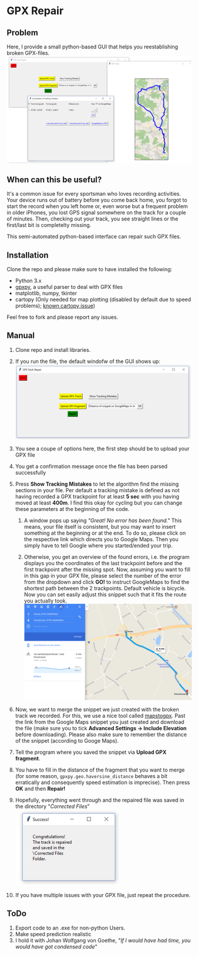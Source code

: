 # GPX Repair

## Problem 

Here, I provide a small python-based GUI that helps you reestablishing broken GPX-files.
![alt text](Helper/overview.png "Random shot")


## When can this be useful?
It's a common issue for every sportsman who loves recording activities. Your device runs out of battery before you come back home, you forgot to start the record when you left home or, even worse but a frequent problem in older iPhones, you lost GPS signal somewhere on the track for a couple of minutes. 
Then, checking out your track, you see straight lines or the first/last bit is completelty missing.

This semi-automated python-based interface can repair such GPX files.

## Installation
Clone the repo and please make sure to have installed the following:
* Python 3.x
* [gpxpy](https://www.github.com/tkrajina/gpxpy), a useful parser to deal with GPX files
* matplotlib, numpy, tkinter
* cartopy (Only needed for map plotting (disabled by default due to speed problems); [known cartopy issue](https://github.com/SciTools/cartopy/issues/403))

Feel free to fork and please report any issues.

## Manual

1. Clone repo and install libraries.
2. If you run the file, the default windofw of the GUI shows up:
![alt text](Helper/Default.png "Main window in action")
3. You see a coupe of options here, the first step should be to upload your GPX file
4. You get a confirmation message once the file has been parsed successfully
5. Press **Show Tracking Mistakes** to let the algorithm find the missing sections in your file. Per default a tracking mistake is defined as not having recorded a GPX trackpoint for at least **5 sec** with you having moved at least **400m**. I find this okay for cycling but you can change these parameters at the beginning of the code.

    1. A window pops up saying *"Great! No error has been found."* This means, your file itself is consistent, but you may want to insert something at the beginning or at the end. To do so, please click on the respective link which directs you to Google Maps. Then you simply have to tell Google where you started/ended your trip.
 
    2. Otherwise, you get an overview of the found errors, i.e. the program displays you the coordinates of the last trackpoint before and the first trackpoint after the missing spot. Now, assuming you want to fill in this gap in your GPX file, please select the number of the error from the dropdown and click **GO!** to instruct GoogleMaps to find the shortest path between the 2 trackpoints. Default vehicle is bicycle. Now you can set easily adjust this snippet such that it fits the route you actually took. 
    ![alt text](Helper/GM.png "Create the missing part of the track on Google Maps")

    
6. Now, we want to merge the snippet we just created with the broken track we recorded. For this, we use a nice tool called [mapstogpx](https://www.mapstogpx.com). Past the link from the Google Maps snippet you just created and download the file (make sure you to tick **Advanced Settings -> Include Elevation** before downloading). Please also make sure to remember the distance of the snippet (according to Googe Maps).


7. Tell the program where you saved the snippet via **Upload GPX fragment**.
8. You have to fill in the distance of the fragment that you want to merge (for some reason, ```gpxpy.geo.haversine_distance``` behaves a bit erratically and consequently speed estimation is imprecise). Then press **OK** and then **Repair!**
9. Hopefully, everything went through and the repaired file was saved in the directory "*Corrected Files*"
    ![alt text](Helper/success.png "Confirmation message")

10. If you have multiple issues with your GPX file, just repeat the procedure.


## ToDo

1. Export code to an .exe for non-python Users.
2. Make speed prediction realistic
3. I hold it with Johan Wolfgang von Goethe, "*If I would have had time, you would have got condensed code*"
